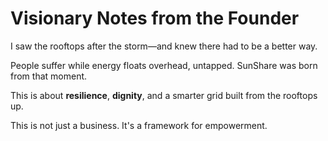 # Visionary Notes from the Founder

I saw the rooftops after the storm—and knew there had to be a better way.

People suffer while energy floats overhead, untapped. SunShare was born from that moment.

This is about **resilience**, **dignity**, and a smarter grid built from the rooftops up.

This is not just a business. It's a framework for empowerment.


